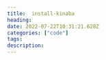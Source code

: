 ```yaml
---
title:  install-kinaba
heading: 
date: 2022-07-22T10:31:21.628Z
categories: ["code"]
tags: 
description: 
---
```

